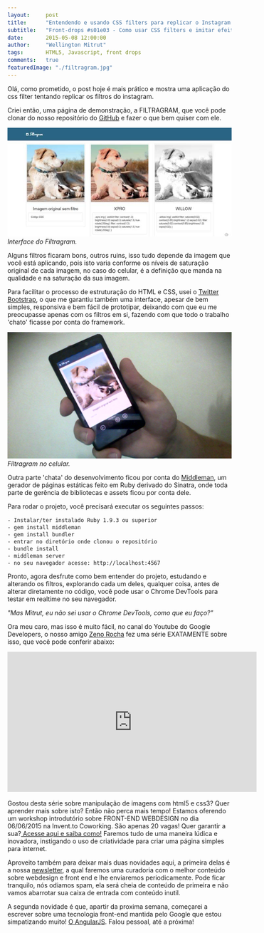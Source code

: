 ```yaml
---
layout:     post
title:      "Entendendo e usando CSS filters para replicar o Instagram - PARTE 2"
subtitle:   "Front-drops #s01e03 - Como usar CSS filters e imitar efeitos como do Instagram.(continuação)"
date:       2015-05-08 12:00:00
author:     "Wellington Mitrut"
tags:       HTML5, Javascript, front drops
comments:   true
featuredImage: "./filtragram.jpg"
---
```


Olá, como prometido, o post hoje é mais prático e mostra uma aplicação do css filter tentando replicar os filtros do instagram.

Criei então, uma página de demonstração, a FILTRAGRAM, que você pode clonar do nosso repositório do <a target="_blank" href="https://github.com/Wmitrut/css-filter-example">GitHub</a> e fazer o que bem quiser com ele.

![Filtragram no celular](./filtragram.jpg)
*Interface do Filtragram.*

Alguns filtros ficaram bons, outros ruins, isso tudo depende da imagem que você está aplicando, pois isto varia conforme os níveis de saturação original de cada imagem, no caso do celular, é a definição que manda na qualidade e na saturação da sua imagem.

Para facilitar o processo de estruturação do HTML e CSS, usei o <a target="_blank" href="http://getbootstrap.com/">Twitter Bootstrap</a>, o que me garantiu também uma interface, apesar de bem simples, responsiva e bem fácil de prototipar, deixando com que eu me preocupasse apenas com os filtros em si, fazendo com que todo o trabalho 'chato' ficasse por conta do framework.

![Filtragram no celular.](./responsive.jpg)
*Filtragram no celular.*

Outra parte 'chata' do desenvolvimento ficou por conta do <a target="_blank" href="https://middlemanapp.com/">Middleman</a>, um gerador de páginas estáticas feito em Ruby derivado do Sinatra, onde toda parte de gerência de bibliotecas e assets ficou por conta dele.

Para rodar o projeto, você precisará executar os seguintes passos:

    - Instalar/ter instalado Ruby 1.9.3 ou superior
    - gem install middleman
    - gem install bundler
    - entrar no diretório onde clonou o repositório
    - bundle install
    - middleman server
    - no seu navegador acesse: http://localhost:4567

Pronto, agora desfrute como bem entender do projeto, estudando e alterando os filtros, explorando cada um deles, qualquer coisa, antes de alterar diretamente no código, você pode usar o Chrome DevTools para testar em realtime no seu navegador.

*"Mas Mitrut, eu não sei usar o Chrome DevTools, como que eu faço?"* 

Ora meu caro, mas isso é muito fácil, no canal do Youtube do Google Developers, o nosso amigo <a target="_blank" href="https://twitter.com/zenorocha">Zeno Rocha</a> fez uma série EXATAMENTE sobre isso, que você pode conferir abaixo:

<iframe width="560" height="315" src="https://www.youtube.com/embed/XUgfwYzv-WQ?list=PLOU2XLYxmsILUKyjDYUVYLeq7yyTxM_3d" frameborder="0" allowfullscreen></iframe>

Gostou desta série sobre manipulação de imagens com html5 e css3? Quer aprender mais sobre isto? Então não perca mais tempo! Estamos oferendo um workshop introdutório sobre FRONT-END WEBDESIGN no dia 06/06/2015 na Invent.to Coworking. São apenas 20 vagas! Quer garantir a sua?<a target="_blank" href="http://wmitrut.github.io/workshops/"> Acesse aqui e saiba como!</a> Faremos tudo de uma maneira lúdica e inovadora, instigando o uso de criatividade para criar uma página simples para internet.

Aproveito também para deixar mais duas novidades aqui, a primeira delas é a nossa <a target="_blank" href="http://wmitrut.github.io/newsletter/">newsletter</a>, a qual faremos uma curadoria com o melhor conteúdo sobre webdesign e front end e lhe enviaremos periodicamente. Pode ficar tranquilo, nós odiamos spam, ela será cheia de conteúdo de primeira e não vamos abarrotar sua caixa de entrada com conteúdo inutil.

A segunda novidade é que, apartir da proxima semana, começarei a escrever sobre uma tecnologia front-end mantida pelo Google que estou simpatizando muito! <a target="_blank" href="https://angularjs.org/">O AngularJS</a>. Falou pessoal, até a próxima!